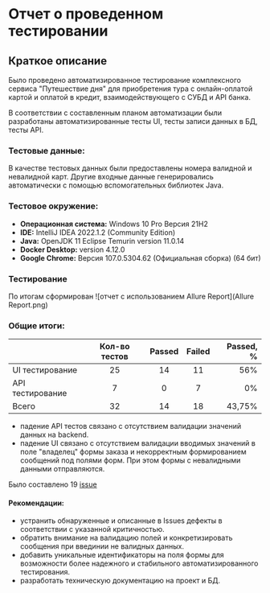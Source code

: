 # Отчет о проведенном тестировании
## Краткое описание
Было проведено автоматизированное тестирование комплексного сервиса "Путешествие дня" для приобретения тура
с онлайн-оплатой картой и оплатой в кредит, взаимодействующего с СУБД и API банка.

В соответствии с составленным планом автоматизации были разработаны автоматизированные тесты UI,
тесты записи данных в БД, тесты API.

### Тестовые данные:
В качестве тестовых данных были предоставлены номера валидной и невалидной карт. 
Другие входные данные генерировались автоматически с помощью вспомогательных библиотек Java.

### Тестовое окружение:
* **Операционная система:** Windows 10 Pro Версия 21H2
* **IDE:** IntelliJ IDEA 2022.1.2 (Community Edition)
*  **Java:** OpenJDK 11 Eclipse Temurin version 11.0.14
* **Docker Desktop:** version 4.12.0
* **Google Chrome:** Версия 107.0.5304.62 (Официальная сборка) (64 бит)

### Тестирование

По итогам сформирован ![отчет с использованием Allure Report](Allure Report.png)

### Общие итоги:

|                  | Кол-во тестов | Passed | Failed | Passed, % |
|:-----------------|:-------------:|:------:|:------:|----------:|
| UI тестирование  |      25       |   14   |   11   |       56% |
| API тестирование |       7       |   0    |   7    |        0% |
| Всего            |      32       |   14   |   18   |    43,75% |

- падение API тестов связано с отсутствием валидации значений данных на backend.
- падение UI связано с отсутствием валидации вводимых значений в поле "владелец" формы заказа и некорректным формированием 
сообщений под полями форм. При этом формы с невалидными данными отправляются.

Было составлено 19 [issue](https://github.com/molottva/Diploma/issues)

#### Рекомендации:
- устранить обнаруженные и описанные в Issues дефекты в соответствии с указанной критичностью.
- обратить внимание на валидацию полей и конкретизировать сообщения при введинии не валидных данных.
- добавить уникальные идентификаторы на поля формы для возможности более надежного и стабильного автоматизированного тестирования.
- разработать техническую документацию на проект и БД.